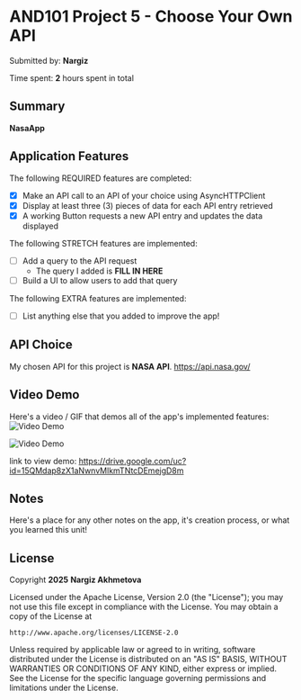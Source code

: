 # AND101 Project 5 - Choose Your Own API

Submitted by: **Nargiz**

Time spent: **2** hours spent in total

## Summary

**NasaApp** 

## Application Features

The following REQUIRED features are completed:

- [x] Make an API call to an API of your choice using AsyncHTTPClient
- [x] Display at least three (3) pieces of data for each API entry retrieved
- [x] A working Button requests a new API entry and updates the data displayed

The following STRETCH features are implemented:

- [ ] Add a query to the API request
  - The query I added is **FILL IN HERE**
- [ ] Build a UI to allow users to add that query

The following EXTRA features are implemented:

- [ ] List anything else that you added to improve the app!

## API Choice

My chosen API for this project is **NASA API**. https://api.nasa.gov/

## Video Demo

Here's a video / GIF that demos all of the app's implemented features:
<img src='https://drive.google.com/uc?id=1f002OOTzAEDzlpItTMawjVZoOQi8rUB5' title='Video Demo' width='' alt='Video Demo' />

<img src='https://drive.google.com/uc?id=15QMdap8zX1aNwnvMlkmTNtcDEmejgD8m' title='Video Demo' width='' alt='Video Demo' />

link to view demo: https://drive.google.com/uc?id=15QMdap8zX1aNwnvMlkmTNtcDEmejgD8m

## Notes

Here's a place for any other notes on the app, it's creation process, or what you learned this unit!

## License

Copyright **2025** **Nargiz Akhmetova**

Licensed under the Apache License, Version 2.0 (the "License");
you may not use this file except in compliance with the License.
You may obtain a copy of the License at

    http://www.apache.org/licenses/LICENSE-2.0

Unless required by applicable law or agreed to in writing, software
distributed under the License is distributed on an "AS IS" BASIS,
WITHOUT WARRANTIES OR CONDITIONS OF ANY KIND, either express or implied.
See the License for the specific language governing permissions and
limitations under the License.
